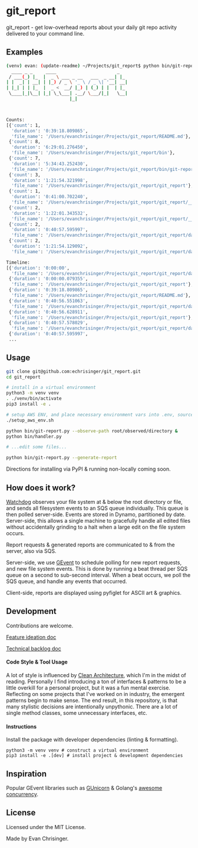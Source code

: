 # git_report

git_report - get low-overhead reports about your daily git repo activity delivered to your command line.

## Examples

```bash
(venv) evan: (update-readme) ~/Projects/git_report$ python bin/git-report.py --request-report
  ____ _ _     ____                       _
 / ___(_) |_  |  _ \ ___ _ __   ___  _ __| |_
| |  _| | __| | |_) / _ \ '_ \ / _ \| '__| __|
| |_| | | |_  |  _ <  __/ |_) | (_) | |  | |_
 \____|_|\__| |_| \_\___| .__/ \___/|_|   \__|
                        |_|



Counts:
[{'count': 1,
  'duration': '0:39:18.809865',
  'file_name': '/Users/evanchrisinger/Projects/git_report/README.md'},
 {'count': 8,
  'duration': '6:29:01.276450',
  'file_name': '/Users/evanchrisinger/Projects/git_report/bin'},
 {'count': 7,
  'duration': '5:34:43.252430',
  'file_name': '/Users/evanchrisinger/Projects/git_report/bin/git-report.py'},
 {'count': 3,
  'duration': '1:21:54.321998',
  'file_name': '/Users/evanchrisinger/Projects/git_report/git_report'},
 {'count': 1,
  'duration': '0:41:00.702240',
  'file_name': '/Users/evanchrisinger/Projects/git_report/git_report/__pycache__'},
 {'count': 2,
  'duration': '1:22:01.343532',
  'file_name': '/Users/evanchrisinger/Projects/git_report/git_report/__pycache__/data_access.cpython-37.pyc'},
 {'count': 2,
  'duration': '0:40:57.595997',
  'file_name': '/Users/evanchrisinger/Projects/git_report/git_report/data_access.py'},
 {'count': 2,
  'duration': '1:21:54.129092',
  'file_name': '/Users/evanchrisinger/Projects/git_report/git_report/data_access.py.6adde4e63aab4ab04ae819b9e1d7f664.py'}]

Timeline:
[{'duration': '0:00:00',
  'file_name': '/Users/evanchrisinger/Projects/git_report/git_report/data_access.py'},
 {'duration': '0:00:00.079355',
  'file_name': '/Users/evanchrisinger/Projects/git_report/git_report'},
 {'duration': '0:39:18.809865',
  'file_name': '/Users/evanchrisinger/Projects/git_report/README.md'},
 {'duration': '0:40:56.551063',
  'file_name': '/Users/evanchrisinger/Projects/git_report/git_report/data_access.py.6adde4e63aab4ab04ae819b9e1d7f664.py'},
 {'duration': '0:40:56.628911',
  'file_name': '/Users/evanchrisinger/Projects/git_report/git_report'},
 {'duration': '0:40:57.578029',
  'file_name': '/Users/evanchrisinger/Projects/git_report/git_report/data_access.py.6adde4e63aab4ab04ae819b9e1d7f664.py'},
 {'duration': '0:40:57.595997',
 ...
```

## Usage

```bash
git clone git@github.com:echrisinger/git_report.git
cd git_report

# install in a virtual environment
python3 -m venv venv
. ./venv/bin/activate
pip3 install -e .

# setup AWS ENV, and place necessary environment vars into .env, source file
./setup_aws_env.sh

python bin/git-report.py --observe-path root/observed/directory &
python bin/handler.py

# ...edit some files...

python bin/git-report.py --generate-report
```

Directions for installing via PyPI & running non-locally coming soon.

## How does it work?

[Watchdog](https://github.com/gorakhargosh/watchdog) observes your file system at & below the root directory or file, and sends all filesystem events to an SQS queue individually. This queue is then polled server-side. Events are stored in Dynamo, partitioned by date. Server-side, this allows a single machine to gracefully handle all edited files without accidentally grinding to a halt when a large edit on the file system occurs.

Report requests & generated reports are communicated to & from the server, also via SQS.

Server-side, we use [GEvent](https://github.com/gevent/gevent) to schedule polling for new report requests, and new file system events. This is done by running a beat thread per SQS queue on a second to sub-second interval. When a beat occurs, we poll the SQS queue, and handle any events that occurred.

Client-side, reports are displayed using pyfiglet for ASCII art & graphics.

## Development

Contributions are welcome.

[Feature ideation doc](https://docs.google.com/document/d/1MgF9ue0OLyWcX8eFxcVfgZqpj2vQ8yj2gHU4CI-rPjc/edit?usp=sharing)

[Technical backlog doc](https://docs.google.com/document/d/1bQMwvc8blh39XJ30Up_9MDYFCPIzCJtQgj1QB06cCxE/edit?usp=sharing)

#### Code Style & Tool Usage


A lot of style is influenced by [Clean Architecture](https://www.amazon.com/gp/your-account/order-history/ref=ppx_yo_dt_b_search?opt=ab&search=architecture), which I'm in the midst of reading. Personally I find introducing a ton of interfaces & patterns to be a little overkill for a personal project, but it was a fun mental exercise. Reflecting on some projects that I've worked on in industry, the emergent patterns begin to make sense. The end result, in this repository, is that many stylistic decisions are intentionally unpythonic. There are a lot of single method classes, some unnecessary interfaces, etc.



#### Instructions

Install the package with developer dependencies (linting & formatting).
```
python3 -m venv venv # construct a virtual environment
pip3 install -e .[dev] # install project & development dependencies
```

## Inspiration

Popular GEvent libraries such as [GUnicorn](https://gunicorn.org/) & Golang's [awesome concurrency](https://tour.golang.org/concurrency/5).


## License

Licensed under the MIT License.

Made by Evan Chrisinger.
